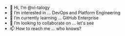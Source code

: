 - 👋 Hi, I’m @vi-talogy
- 👀 I’m interested in ... DevOps and Platform Engineering
- 🌱 I’m currently learning ... GitHub Enterprise
- 💞️ I’m looking to collaborate on ... let's see
- 📫 How to reach me ... who knows? 

<!---
vi-talogy/vi-talogy is a ✨ special ✨ repository because its `README.md` (this file) appears on your GitHub profile.
You can click the Preview link to take a look at your changes.
--->
